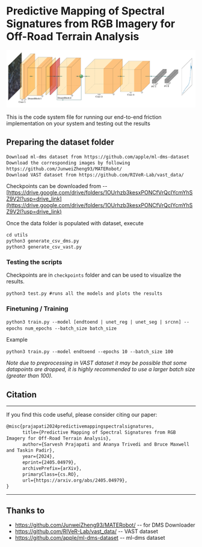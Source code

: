 # Predictive Mapping of Spectral Signatures from RGB Imagery for Off-Road Terrain Analysis

![Model Architecture](https://github.com/prajapatisarvesh/EF-Net/blob/main/misc/EFENET_NEW.jpg)

This is the code system file for running our end-to-end friction implementation on your system and testing out the results
 
 
## Preparing the dataset folder

```
Download ml-dms dataset from https://github.com/apple/ml-dms-dataset
Download the corresponding images by following https://github.com/JunweiZheng93/MATERobot/
Download VAST dataset from https://github.com/RIVeR-Lab/vast_data/
```

Checkpoints can be downloaded from -- [https://drive.google.com/drive/folders/1OUrhzb3kesxPONCfVrQcIYcmYhSZ9V2l?usp=drive_link](https://drive.google.com/drive/folders/1OUrhzb3kesxPONCfVrQcIYcmYhSZ9V2l?usp=drive_link)

Once the data folder is populated with dataset, execute 
```
cd utils
python3 generate_csv_dms.py
python3 generate_csv_vast.py
``` 

### Testing the scripts

Checkpoints are in `checkpoints` folder and can be used to visualize the results.

`python3 test.py #runs all the models and plots the results`

### Finetuning / Training

`python3 train.py --model [endtoend | unet_reg | unet_seg | srcnn] --epochs num_epochs --batch_size batch_size`

Example

`python3 train.py --model endtoend --epochs 10 --batch_size 100`

*Note due to preprocessing in VAST dataset it may be possible that some datapoints are dropped, it is highly recommended to use a larger batch size (greater than 100).*

## Citation

<hr/>

If you find this code useful, please consider citing our paper:

```
@misc{prajapati2024predictivemappingspectralsignatures,
      title={Predictive Mapping of Spectral Signatures from RGB Imagery for Off-Road Terrain Analysis}, 
      author={Sarvesh Prajapati and Ananya Trivedi and Bruce Maxwell and Taskin Padir},
      year={2024},
      eprint={2405.04979},
      archivePrefix={arXiv},
      primaryClass={cs.RO},
      url={https://arxiv.org/abs/2405.04979}, 
}
```

<hr/>

## Thanks to
* https://github.com/JunweiZheng93/MATERobot/ -- for DMS Downloader
* https://github.com/RIVeR-Lab/vast_data/ -- VAST dataset
* https://github.com/apple/ml-dms-dataset -- ml-dms dataset
